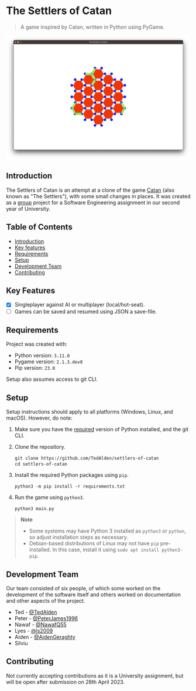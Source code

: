 # The Settlers of Catan

> A game inspired by Catan, written in Python using PyGame.

![Game screenshot](screenshot.png)

## Introduction

The Settlers of Catan is an attempt at a clone of the game [Catan](https://www.catan.com/) (also known as "The Settlers"), with some small changes in places. It was created as a [group](#the-team) project for a Software Engineering assignment in our second year of University.

## Table of Contents

- [Introduction](#introduction)
- [Key features](#key-features)
- [Requirements](#requirements)
- [Setup](#setup)
- [Development Team](#development-team)
- [Contributing](#contributing)

## Key Features

- [x] Singleplayer against AI or multiplayer (local/hot-seat).
- [ ] Games can be saved and resumed using JSON a save-file.

## Requirements

Project was created with:

- Python version: `3.11.0`
- Pygame version: `2.1.3.dev8`
- Pip version: `23.0`

Setup also assumes access to git CLI.

## Setup

Setup instructions should apply to all platforms (Windows, Linux, and macOS). However, do note:

1. Make sure you have the [required](#requirements) version of Python installed, and the git CLI.

2. Clone the repository.

    ```
    git clone https://github.com/TedAlden/settlers-of-catan
    cd settlers-of-catan
    ```

3. Install the required Python packages using `pip`.

    ```
    python3 -m pip install -r requirements.txt
    ```

4. Run the game using `python3`.

    ```
    python3 main.py
    ```

> **Note**
> - Some systems may have Python 3 installed as `python3` or `python`, so adjust installation steps as necessary.
> - Debian-based distributions of Linux may not have `pip` pre-installed. In this case, install it using `sudo apt install python3-pip`.

## Development Team

Our team consisted of six people, of which some worked on the development of the software itself and others worked on documentation and other aspects of the project.

- Ted - [@TedAlden](https://github.com/TedAlden)
- Peter - [@PeterJames1996](https://github.com/PeterJames1996)
- Nawaf - [@NawafQ55](https://github.com/NawafQ55)
- Lyes - [@ls2009](https://github.com/ls2009)
- Aiden - [@AidenGeraghty](https://github.com/AidenGeraghty)
- Silviu

## Contributing

Not currently accepting contributions as it is a University assignment, but will be open after submission on 28th April 2023.
